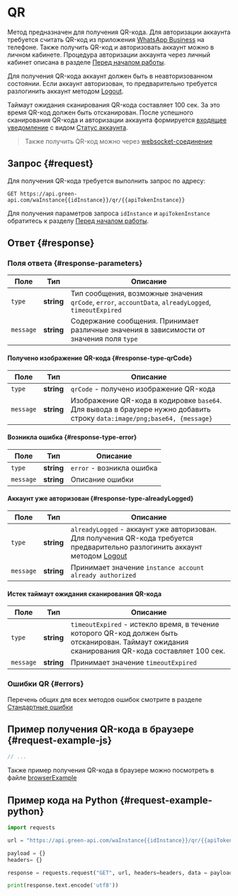 # QR

Метод предназначен для получения QR-кода. 
Для авторизации аккаунта требуется считать QR-код из приложения [WhatsApp Business](https://www.whatsapp.com/business/) на телефоне.
Также получить QR-код и авторизовать аккаунт можно в личном кабинете. Процедура авторизации аккаунта через личный кабинет описана в разделе [Перед началом работы](../../before-start.md#qr).

Для получения QR-кода аккаунт должен быть в неавторизованном состоянии. Если аккаунт авторизован, то предварительно требуется разлогинить аккаунт методом [Logout](Logout.md).

Таймаут ожидания сканирования QR-кода составляет 100 сек. За это время QR-код должен быть отсканирован.
После успешного сканирования QR-кода и авторизации аккаунта формируется [входящее уведомление](../receiving/index.md) с видом [Статус аккаунта](../receiving/notifications-format/StateInstanceChanged.md).

> Также получить QR-код можно через [websocket-соединение](Scanqrcode.md) 

## Запрос {#request}

Для получения QR-кода требуется выполнить запрос по адресу:
```
GET https://api.green-api.com/waInstance{{idInstance}}/qr/{{apiTokenInstance}}
```

Для получения параметров запроса `idInstance` и `apiTokenInstance` обратитесь к разделу [Перед началом работы](../../before-start.md#parameters).


## Ответ {#response}

### Поля ответа {#response-parameters}

Поле | Тип |  Описание
----- | ----- | ----- 
`type` | **string** | Тип сообщения, возможные значения `qrCode`, `error`, `accountData`, `alreadyLogged`, `timeoutExpired`
`message` | **string** | Содержание сообщения. Принимает различные значения в зависимости от значения поля `type`


#### Получено изображение QR-кода {#response-type-qrCode}

Поле | Тип |  Описание
----- | ----- | ----- 
`type` | **string** | `qrCode` - получено изображение QR-кода
`message` | **string** | Изображение QR-кода в кодировке `base64`. Для вывода в браузере нужно добавить строку `data:image/png;base64, {message}`


#### Возникла ошибка {#response-type-error}

Поле | Тип |  Описание
----- | ----- | ----- 
`type` | **string** | `error` - возникла ошибка
`message` | **string** | Описание ошибки


#### Аккаунт уже авторизован {#response-type-alreadyLogged}

Поле | Тип |  Описание
----- | ----- | ----- 
`type` | **string** | `alreadyLogged` - аккаунт уже авторизован. Для получения QR-кода требуется предварительно разлогинить аккаунт методом [Logout](Logout.md)
`message` | **string** | Принимает значение `instance account already authorized`


#### Истек таймаут ожидания сканирования QR-кода

Поле | Тип |  Описание
----- | ----- | ----- 
`type` | **string** | `timeoutExpired` - истекло время, в течение которого QR-код должен быть отсканирован. Таймаут ожидания сканирования QR-кода составляет 100 сек.
`message` | **string** | Принимает значение `timeoutExpired`



### Ошибки QR {#errors}

Перечень общих для всех методов ошибок смотрите в разделе [Стандартные ошибки](../common-errors.md)

## Пример получения QR-кода в браузере {#request-example-js}

```js
// ...
```

Также пример получения QR-кода в браузере можно посмотреть в файле [browserExample](https://github.com/green-api/whatsapp-api-client/blob/master/examples/browserExample.html) 

## Пример кода на Python  {#request-example-python}

```python
import requests

url = "https://api.green-api.com/waInstance{{idInstance}}/qr/{{apiTokenInstance}}"

payload = {}
headers= {}

response = requests.request("GET", url, headers=headers, data = payload)

print(response.text.encode('utf8'))
```
